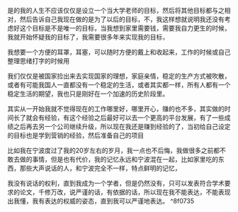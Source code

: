 是的我的人生不应该仅仅是设立一个当大学老师的目标，然后将其他目标都与之相对，然后告诉自己我现在做的是为了以后的目标，不，我这样想就说明我还没有考虑好这个目标是不是唯一的目标，当我想到家里需要钱，需要我自力更生的时候，我就开始怀疑我的目标了，我需要很多年来实现我的目标，


我想要一个方便的耳罩，耳塞，可以随时方便的戴上和收起来，工作的时候或自己整理思绪打字的时候用

我们仅仅是被国家捡出来去实现国家的理想，家庭亲情，稳定的生产方式被吹散，或者有可能我国人一直都没有一个稳定的生活，或者其实都一样，所有人都有一个稳定生活的期望，我也只是刚好在一个加速的历史阶段里。

其实从一开始我就不觉得现在的工作哪里好，哪里开心，赚的也不多，其实做的时间长了就会有经验，有这个经验之后最好可以去一个更高的平台发展，有了一些成绩之后再去另一个公司继续升级，所以现在我还是赚到经验的了，当初给自己设定的目标也是学到营销的经验，然后准备自己的项目


比如我在宁波度过了我的20岁左右的岁月，我一点也不后悔，我做很多之前都不敢去做的事情，但是也有代价，我的记忆永远和宁波混在一起，比如家里吃的东西，那些大声说话的人，和宁波完全不一样，特点鲜明的记忆，

我没有说话的权利，直到我成为一个学者，但是仍然没有，只可以发表符合学术要求的论文，千修万改，说严谨的话，有依据的话，所以现在我不能表达，不能表现出我懂，我有表达的权威的姿态，直到我可以严谨地表达。 ^8f0735